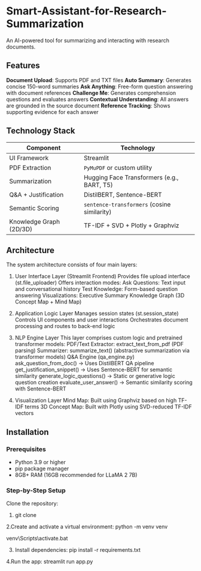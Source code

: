 # Smart-Assistant-for-Research-Summarization
An AI-powered tool for summarizing and interacting with research documents.

## Features
**Document Upload**: Supports PDF and TXT files
**Auto Summary**: Generates concise 150-word summaries
**Ask Anything**: Free-form question answering with document references
**Challenge Me**: Generates comprehension questions and evaluates answers
**Contextual Understanding**: All answers are grounded in the source document
**Reference Tracking**: Shows supporting evidence for each answer

## Technology Stack
| Component               | Technology                                  |
| ----------------------- | ------------------------------------------- |
| UI Framework            | Streamlit                                   |
| PDF Extraction          | `PyMuPDF` or custom utility                 |
| Summarization           | Hugging Face Transformers (e.g., BART, T5)  |
| Q\&A + Justification    | DistilBERT, Sentence-BERT                   |
| Semantic Scoring        | `sentence-transformers` (cosine similarity) |
| Knowledge Graph (2D/3D) | TF-IDF + SVD + Plotly + Graphviz            |

## Architecture 
The system architecture consists of four main layers:

1. User Interface Layer (Streamlit Frontend)
Provides file upload interface (st.file_uploader)
Offers interaction modes:
Ask Questions: Text input and conversational history
Test Knowledge: Form-based question answering
Visualizations:
Executive Summary
Knowledge Graph (3D Concept Map + Mind Map)

2. Application Logic Layer
Manages session states (st.session_state)
Controls UI components and user interactions
Orchestrates document processing and routes to back-end logic

3. NLP Engine Layer
This layer comprises custom logic and pretrained transformer models:
PDF/Text Extractor: extract_text_from_pdf (PDF parsing)
Summarizer: summarize_text() (abstractive summarization via transformer models)
Q&A Engine (qa_engine.py)
ask_question_from_doc() → Uses DistilBERT QA pipeline
get_justification_snippet() → Uses Sentence-BERT for semantic similarity
generate_logic_questions() → Static or generative logic question creation
evaluate_user_answer() → Semantic similarity scoring with Sentence-BERT

4. Visualization Layer
Mind Map: Built using Graphviz based on high TF-IDF terms
3D Concept Map: Built with Plotly using SVD-reduced TF-IDF vectors

## Installation

### Prerequisites

- Python 3.9 or higher
- pip package manager
- 8GB+ RAM (16GB recommended for LLaMA 2 7B)

### Step-by-Step Setup
Clone the repository:
1. git clone

2.Create and activate a virtual environment: python -m venv venv 

venv\Scripts\activate.bat

3. Install dependencies: pip install -r requirements.txt
   
4.Run the app: streamlit run app.py
